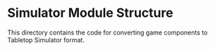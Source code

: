 # Simulator Module Structure

This directory contains the code for converting game components to Tabletop Simulator format.

